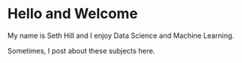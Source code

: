 # Hello and Welcome

My name is Seth Hill and I enjoy Data Science and Machine Learning.

Sometimes, I post about these subjects here. 




